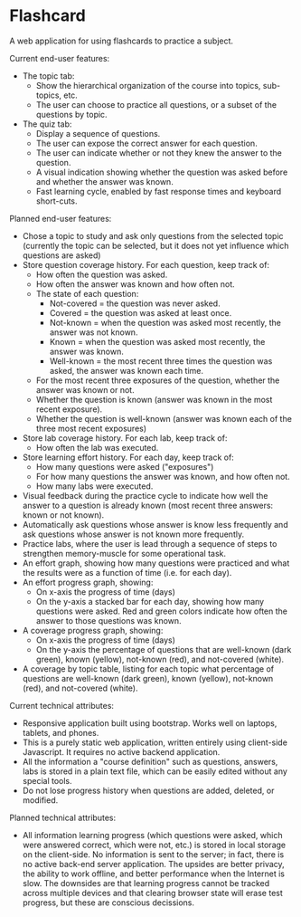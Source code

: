 # Flashcard

A web application for using flashcards to practice a subject.

Current end-user features:

* The topic tab:
  * Show the hierarchical organization of the course into topics, sub-topics, etc.
  * The user can choose to practice all questions, or a subset of the questions by topic.
* The quiz tab:
  * Display a sequence of questions.
  * The user can expose the correct answer for each question.
  * The user can indicate whether or not they knew the answer to the question.
  * A visual indication showing whether the question was asked before and whether the answer was known.
  * Fast learning cycle, enabled by fast response times and keyboard short-cuts.
  
Planned end-user features:
* Chose a topic to study and ask only questions from the selected topic (currently the topic can be selected, but it does not yet influence which questions are asked)
* Store question coverage history. For each question, keep track of:
  * How often the question was asked.
  * How often the answer was known and how often not.
  * The state of each question:
    * Not-covered = the question was never asked.
    * Covered = the question was asked at least once.
    * Not-known = when the question was asked most recently, the answer was not known.
    * Known = when the question was asked most recently, the answer was known.
    * Well-known = the most recent three times the question was asked, the answer was known each time.
  * For the most recent three exposures of the question, whether the answer was known or not.
  * Whether the question is known (answer was known in the most recent exposure).
  * Whether the question is well-known (answer was known each of the three most recent exposures)
* Store lab coverage history. For each lab, keep track of:
  * How often the lab was executed.
* Store learning effort history. For each day, keep track of:
  * How many questions were asked ("exposures")
  * For how many questions the answer was known, and how often not.
  * How many labs were executed.
* Visual feedback during the practice cycle to indicate how well the answer to a question is already known (most recent three answers: known or not known).
* Automatically ask questions whose answer is know less frequently and ask questions whose answer is not known more frequently.
* Practice labs, where the user is lead through a sequence of steps to strengthen memory-muscle for some operational task.
* An effort graph, showing how many questions were practiced and what the results were as a function of time (i.e. for each day).
* An effort progress graph, showing:
  * On x-axis the progress of time (days) 
  * On the y-axis a stacked bar for each day, showing how many questions were asked. Red and green colors indicate how often the answer to those questions was known.
* A coverage progress graph, showing:
  * On x-axis the progress of time (days) 
  * On the y-axis the percentage of questions that are well-known (dark green), known (yellow), not-known (red), and not-covered (white).
* A coverage by topic table, listing for each topic what percentage of questions are well-known (dark green), known (yellow), not-known (red), and not-covered (white).
  

Current technical attributes:
* Responsive application built using bootstrap. Works well on laptops, tablets, and phones.
* This is a purely static web application, written entirely using client-side Javascript. It requires no active backend application.
* All the information a "course definition" such as questions, answers, labs is stored in a plain text file, which can be easily edited without any special tools.
* Do not lose progress history when questions are added, deleted, or modified.

Planned technical attributes:
* All information learning progress (which questions were asked, which were answered correct, which were not, etc.) is stored in local storage on the client-side. No information is sent to the server; in fact, there is no active back-end server application. The upsides are better privacy, the ability to work offline, and better performance when the Internet is slow. The downsides are that learning progress cannot be tracked across multiple devices and that clearing browser state will erase test progress, but these are conscious decissions.



